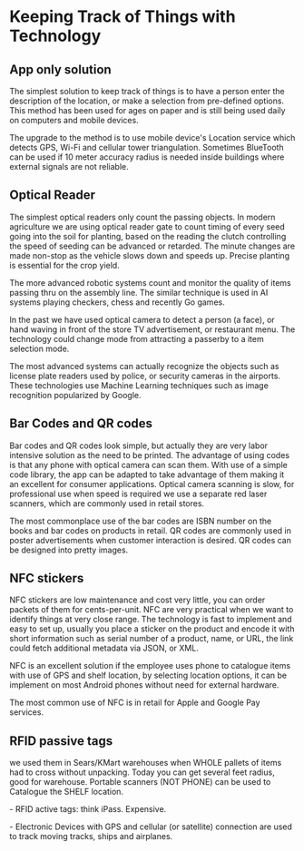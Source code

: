 # Keeping Track of Things with Technology



## App only solution

The simplest solution to keep track of things is to have a person enter the description of the location, or make a selection from pre-defined options. This method has been used for ages on paper and is still being used daily on computers and mobile devices.

The upgrade to the method is to use mobile device's Location service which detects GPS, Wi-Fi and cellular tower triangulation. Sometimes BlueTooth can be used if 10 meter accuracy radius is needed inside buildings where external signals are not reliable.

## Optical Reader

The simplest optical readers only count the passing objects. In modern agriculture we are using optical reader gate to count timing of every seed going into the soil for planting, based on the reading the clutch controlling the speed of seeding can be advanced or retarded. The minute changes are made non-stop as the vehicle slows down and speeds up. Precise planting is essential for the crop yield.

The more advanced robotic systems count and monitor the quality of items passing thru on the assembly line. The similar technique is used in AI systems playing checkers, chess and recently Go games.

In the past we have used optical camera to detect a person (a face), or hand waving in front of the store TV advertisement, or restaurant menu. The technology could change mode from attracting a passerby to a item selection mode.

The most advanced systems can actually recognize the objects such as license plate readers used by police, or security cameras in the airports. These technologies use Machine Learning techniques such as image recognition popularized by Google.



## Bar Codes and QR codes

Bar codes and QR codes look simple, but actually they are very labor intensive solution as the need to be printed. The advantage of using codes is that any phone with optical camera can scan them. With use of a simple code library, the app can be adapted to take advantage of them making it an excellent for consumer applications. Optical camera scanning is slow, for professional use when speed is required we use a separate red laser scanners, which are commonly used in retail stores.

The most commonplace use of the bar codes are ISBN number on the books and bar codes on products in retail. QR codes are commonly used in poster advertisements when customer interaction is desired. QR codes can be designed into pretty images.

## NFC stickers

NFC stickers are low maintenance and cost very little, you can order packets of them for cents-per-unit. NFC are very practical when we want to identify things at very close range. The technology is fast to implement and easy to set up, usually you place a sticker on the product and encode it with short information such as serial number of a product, name, or URL, the link could fetch additional metadata via JSON, or XML. 

NFC is an excellent solution if the employee uses phone to catalogue items with use of GPS and shelf location, by selecting location options,  it can be implement on most Android phones without need for external hardware.

The most common use of NFC is in retail for Apple and Google Pay services.

## RFID passive tags

 we used them in Sears/KMart warehouses when WHOLE pallets of items had to cross without unpacking. Today you can get several feet radius, good for warehouse. Portable scanners (NOT PHONE) can be used to Catalogue the SHELF location.

\- RFID active tags: think iPass. Expensive.

\- Electronic Devices with GPS and cellular (or satellite) connection are used to track moving tracks, ships and airplanes.
